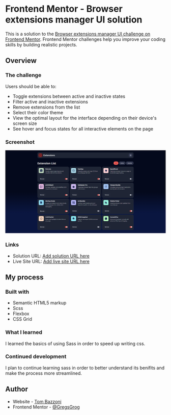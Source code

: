 # Frontend Mentor - Browser extensions manager UI solution

This is a solution to the [Browser extensions manager UI challenge on Frontend Mentor](https://www.frontendmentor.io/challenges/browser-extension-manager-ui-yNZnOfsMAp). Frontend Mentor challenges help you improve your coding skills by building realistic projects.

## Overview

### The challenge

Users should be able to:

- Toggle extensions between active and inactive states
- Filter active and inactive extensions
- Remove extensions from the list
- Select their color theme
- View the optimal layout for the interface depending on their device's screen size
- See hover and focus states for all interactive elements on the page

### Screenshot

![Screenshot](./Screenshot.png)

### Links

- Solution URL: [Add solution URL here](https://your-solution-url.com)
- Live Site URL: [Add live site URL here](https://your-live-site-url.com)

## My process

### Built with

- Semantic HTML5 markup
- Scss
- Flexbox
- CSS Grid

### What I learned

I learned the basics of using Sass in order to speed up writing css.

### Continued development

I plan to continue learning sass in order to better understand its benifits and make the process more streamlined.

## Author

- Website - [Tom Bazzoni](http://tom-bazzoni.co.uk/)
- Frontend Mentor - [@GregsGrog](https://www.frontendmentor.io/profile/GregsGrog)